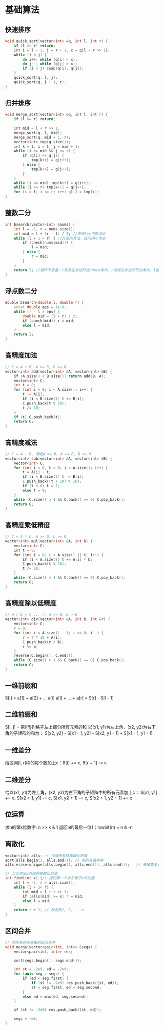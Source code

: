 # 基础算法

## 快速排序

```C++
void quick_sort(vector<int> &q, int l, int r) {
	if (l >= r) return;
    int i = l - 1, j = r + 1, x = q[l + r >> 1];
    while (i < j) {
		do i++; while (q[i] < x);
        do j--; while (q[j] > x);
        if (i < j) swap(q[i], q[j]);
    }
    quick_sort(q, l, j);
    quick_sort(q, j + 1, r);
}
```



## 归并排序

```C++
void merge_sort(vector<int> &q, int l, int r) {
    if (l >= r) return;
    
    int mid = l + r >> 1;
    merge_sort(q, l, mid);
    merge_sort(q, mid + 1, r);
    vector<int> tmp(q.size());
    int k = l, i = l, j = mid + 1;
    while (i <= mid && j <= r) {
        if (q[i] <= q[j]) {
            tmp[k++] = q[i++];
        } else {
            tmp[k++] = q[j++];
        }
    }
    while (i <= mid) tmp[k++] = q[i++];
    while (j <= r) tmp[k++] = q[j++];
    for (i = l; i <= r; i++) q[i] = tmp[i];
}
```



## 整数二分

```C++
int bsearch(vector<int> &nums) {
    int l = -1, r = nums.size();
    int mid = l + (r - l) / 2; //直接l+r可能溢出
    while (l + 1 < r) { //开区间写法，区间内不为空
        if (check(nums[mid])) {
            l = mid;
        } else {
            r = mid;
        }
    }
    return l; //循环不变量，l及其左永远符合check条件，r及其右永远不符合条件，l是最后一个符合条件的，r是第一个不符合条件的
}
```



## 浮点数二分

```C++
double bsearch(double l, double r) {
    const double eps = 1e-6;
    while (r - l > eps) {
        double mid = (l + r) / 2;
        if (check(mid)) r = mid;
        else l = mid;
    }
    return l;
}
```



## 高精度加法

```C++
// C = A + B, A >= 0, B >= 0
vector<int> add(vector<int> &A, vector<int> &B) {
    if (A.size() < B.size()) return add(B, A);
    vector<int> C;
    int t = 0;
    for (int i = 0; i < A.szie(); i++) {
        t += A[i];
        if (i < B.size()) t += B[i];
        C.push_back(t % 10);
        t /= 10;
    }
    if (t) C.push_back(t);
    return C;
}
```



## 高精度减法

```C++
// C = A - B, 满足A >= B, A >= 0, B >= 0
vector<int> sub(vector<int> &A, vector<int> &B) {
    vector<int> C;
    for (int i = 0, t = 0; i < A.size(); i++) {
        t = A[i] - t;
        if (i < B.size()) t -= B[i];
        C.push_back((t + 10) % 10);
        if (t < 0) t = 1;
        else t = 0;
    }
    while (C.size() > 1 && C.back() == 0) C.pop_back();
    return C;
}
```



## 高精度乘低精度

```C++
// C = A * b, A >= 0, b >= 0
vector<int> mul(vector<int> &A, int b) {
    vector<int> C;
    int t = 0;
    for (int i = 0; i < A.size() || t; i++) {
        if (i < A.size()) t += A[i] * b;
        C.push_back(t % 10);
        t /= 10;
    }
    while (C.size() > 1 && C.back() == 0) C.pop_back();
    return C;
}
```



## 高精度除以低精度

```C++
// A / b = C ... r, A >= 0, b > 0
vector<int> div(vector<int> &A, int b, int &r) {
    vector<int> C;
    r = 0;
    for (int i = A.size() - 1; i >= 0; i--) {
        r = r * 10 + A[i];
        C.push_back(r / b);
        r %= b;
    }
    reverse(C.begin(), C.end());
    while (C.size() > 1 && C.back() == 0) C.pop_back();
    return C;
}
```



## 一维前缀和

S[i] = a[1] + a[2] + ... a[i]
a[l] + ... + a[r] = S[r] - S[l - 1]



## 二维前缀和

S[i, j] = 第i行j列格子左上部分所有元素的和
以(x1, y1)为左上角，(x2, y2)为右下角的子矩阵的和为：
S[x2, y2] - S[x1 - 1, y2] - S[x2, y1 - 1] + S[x1 - 1, y1 - 1]



## 一维差分

给区间[l, r]中的每个数加上c：B[l] += c, B[r + 1] -= c



## 二维差分

给以(x1, y1)为左上角，(x2, y2)为右下角的子矩阵中的所有元素加上c：
S[x1, y1] += c, S[x2 + 1, y1] -= c, S[x1, y2 + 1] -= c, S[x2 + 1, y2 + 1] += c



## 位运算

求n的第k位数字: n >> k & 1
返回n的最后一位1：lowbit(n) = n & -n



## 离散化

```C++
vector<int> alls; // 存储所有待离散化的值
sort(alls.begin(), alls.end()); // 将所有值排序
alls.erase(unique(alls.begin(), alls.end()), alls.end());   // 去掉重复元素

// 二分求出x对应的离散化的值
int find(int x) {// 找到第一个大于等于x的位置
    int l = -1, r = alls.size();
    while (l + 1< r) {
        int mid = l + r >> 1;
        if (alls[mid] >= x) r = mid;
        else l = mid;
    }
    return r + 1; // 映射到1, 2, ...n
}
```



## 区间合并

```c++
// 将所有存在交集的区间合并
void merge(vector<pair<int, int>> &segs) {
    vector<pair<int, int>> res;

    sort(segs.begin(), segs.end());

    int st = -2e9, ed = -2e9;
    for (auto seg : segs) {
        if (ed < seg.first) {
            if (st != -2e9) res.push_back({st, ed});
            st = seg.first, ed = seg.second;
        }
        else ed = max(ed, seg.second);
    }

    if (st != -2e9) res.push_back({st, ed});

    segs = res;
}
```

